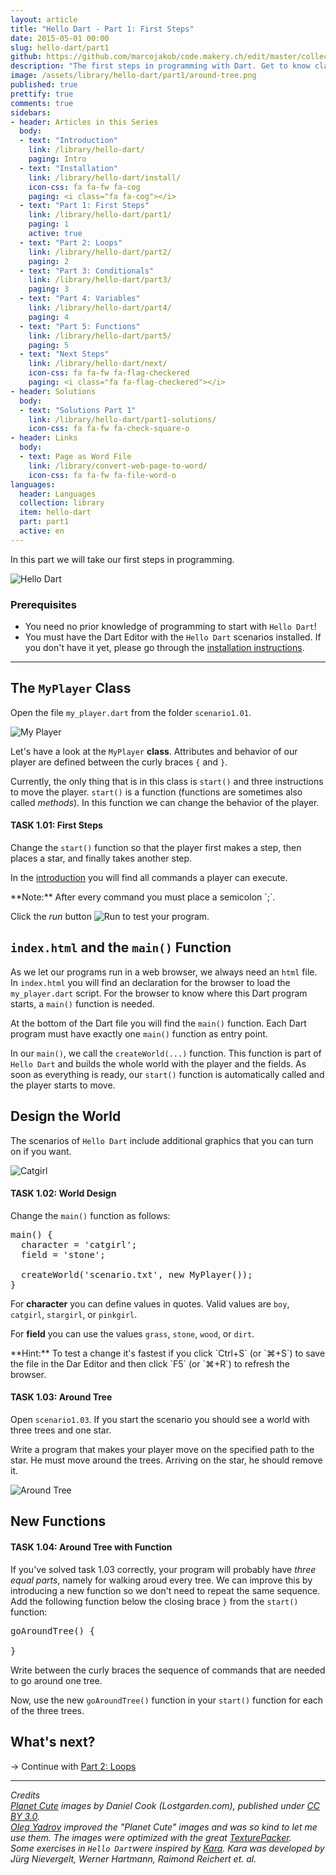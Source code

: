 ```yaml
---
layout: article
title: "Hello Dart - Part 1: First Steps"
date: 2015-05-01 00:00
slug: hello-dart/part1
github: https://github.com/marcojakob/code.makery.ch/edit/master/collections/library/hello-dart-en-part1.md
description: "The first steps in programming with Dart. Get to know classes and functions and understand what the main function is for."
image: /assets/library/hello-dart/part1/around-tree.png
published: true
prettify: true
comments: true
sidebars:
- header: Articles in this Series
  body:
  - text: "Introduction"
    link: /library/hello-dart/
    paging: Intro
  - text: "Installation"
    link: /library/hello-dart/install/
    icon-css: fa fa-fw fa-cog
    paging: <i class="fa fa-cog"></i>
  - text: "Part 1: First Steps"
    link: /library/hello-dart/part1/
    paging: 1
    active: true
  - text: "Part 2: Loops"
    link: /library/hello-dart/part2/
    paging: 2
  - text: "Part 3: Conditionals"
    link: /library/hello-dart/part3/
    paging: 3
  - text: "Part 4: Variables"
    link: /library/hello-dart/part4/
    paging: 4
  - text: "Part 5: Functions"
    link: /library/hello-dart/part5/
    paging: 5
  - text: "Next Steps"
    link: /library/hello-dart/next/
    icon-css: fa fa-fw fa-flag-checkered
    paging: <i class="fa fa-flag-checkered"></i>
- header: Solutions
  body:
  - text: "Solutions Part 1"
    link: /library/hello-dart/part1-solutions/
    icon-css: fa fa-fw fa-check-square-o
- header: Links
  body:
  - text: Page as Word File
    link: /library/convert-web-page-to-word/
    icon-css: fa fa-fw fa-file-word-o
languages:
  header: Languages
  collection: library
  item: hello-dart
  part: part1
  active: en
---
```


In this part we will take our first steps in programming.

![Hello Dart](/assets/library/hello-dart/part1/hello.png)


### Prerequisites

* You need no prior knowledge of programming to start with `Hello Dart`!
* You must have the Dart Editor with the `Hello Dart` scenarios installed. If you don't have it yet, please go through the [installation instructions](/library/hello-dart/install/).

***


## The `MyPlayer` Class

Open the file `my_player.dart` from the folder `scenario1.01`.

![My Player](/assets/library/hello-dart/part1/my-player.png)

Let's have a look at the `MyPlayer` **class**. Attributes and behavior of our player are defined between the curly braces `{` and `}`.

Currently, the only thing that is in this class is `start()` and three instructions to move the player. `start()` is a function (functions are sometimes also called *methods*). In this function we can change the behavior of the player.


#### <i class="fa fa-rocket mg-t"></i> TASK 1.01: First Steps

Change the `start()` function so that the player first makes a step, then places a star, and finally takes another step.

In the [introduction](/library/hello-dart/) you will find all commands a player can execute.

<div class="alert alert-info">
  **Note:** After every command you must place a semicolon `;`.
</div>

Click the *run* button ![Run](/assets/library/hello-dart/part1/run.png) to test your program.


## `index.html` and the `main()` Function

As we let our programs run in a web browser, we always need an `html` file. In `index.html` you will find an declaration for the browser to load the `my_player.dart` script. For the browser to know where this Dart program starts, a `main()` function is needed.

At the bottom of the Dart file you will find the `main()` function. Each Dart program must have exactly one `main()` function as entry point.

In our `main()`, we call the `createWorld(...)` function. This function is part of `Hello Dart` and builds the whole world with the player and the fields. As soon as everything is ready, our `start()` function is automatically called and the player starts to move.


## Design the World

The scenarios of `Hello Dart` include additional graphics that you can turn on if you want.

![Catgirl](/assets/library/hello-dart/part1/catgirl.png)


#### <i class="fa fa-rocket mg-t"></i> TASK 1.02: World Design

Change the `main()` function as follows:

<pre class="prettyprint lang-dart">
main() {
  character = 'catgirl';
  field = 'stone';
  
  createWorld('scenario.txt', new MyPlayer());
}
</pre>

For **character** you can define values in quotes. Valid values are `boy`, `catgirl`, `stargirl`, or `pinkgirl`.

For **field** you can use the values `grass`, `stone`, `wood`, or `dirt`.

<div class="alert alert-info">
  **Hint:** To test a change it's fastest if you click `Ctrl+S` (or `⌘+S`) to save the file in the Dar Editor and then click `F5` (or `⌘+R`) to refresh the browser.
</div>


#### <i class="fa fa-rocket mg-t"></i> TASK 1.03: Around Tree

Open `scenario1.03`. If you start the scenario you should see a world with three trees and one star.

Write a program that makes your player move on the specified path to the star. He must move around the trees. Arriving on the star, he should remove it.

![Around Tree](/assets/library/hello-dart/part1/around-tree.png)


## New Functions

#### <i class="fa fa-rocket mg-t"></i> TASK 1.04: Around Tree with Function

If you've solved task 1.03 correctly, your program will probably have *three equal parts*, namely for walking aroud every tree. We can improve this by introducing a new function so we don't need to repeat the same sequence. Add the following function below the closing brace `}` from the `start()` function:

<pre class="prettyprint lang-dart">
goAroundTree() {

}
</pre>

Write between the curly braces the sequence of commands that are needed to go around one tree.

Now, use the new `goAroundTree()` function in your `start()` function for each of the three trees.


## What's next?

&rarr; Continue with [Part 2: Loops](/library/hello-dart/part2/)

***

*Credits*<br>
<em class="small">
  [Planet Cute](http://www.lostgarden.com/2007/05/dancs-miraculously-flexible-game.html) images by Daniel Cook (Lostgarden.com), published under [CC BY 3.0](http://creativecommons.org/licenses/by/3.0/us/).<br>
[Oleg Yadrov](https://www.linkedin.com/in/olegyadrov) improved the "Planet Cute" images and was so kind to let me use them. The images were optimized with the great [TexturePacker](https://www.codeandweb.com/texturepacker).<br>
Some exercises in `Hello Dart`were inspired by [Kara](http://www.swisseduc.ch/compscience/karatojava/javakara/). Kara was developed by Jürg Nievergelt, Werner Hartmann, Raimond Reichert et. al.
</em>

